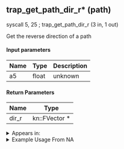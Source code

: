 ## trap_get_path_dir_r* (path)

syscall 5, 25 ; trap_get_path_dir_r (3 in, 1 out)

Get the reverse direction of a path

#### Input parameters
| Name | Type | Description
|------|------|------------
| a5   | float   | unknown


#### Return Parameters
| Name | Type
|------|-----
| dir_r   | kn::FVector *   


<details>
	<summary>Appears in:</summary>

</details>

<details>
	<summary>Example Usage From NA</summary>

</details>

